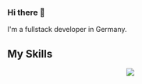 ### Hi there 👋

I'm a fullstack developer in Germany.

## My Skills
<div style="border">
<p align="center">
  <a href="https://skillicons.dev">
    <img src="https://skillicons.dev/icons?i=java,spring,ts,angular,nodejs,html,css,scss,py,git,docker" />
  </a>
</p>
</div>

<!--
**nhncha/nhncha** is a ✨ _special_ ✨ repository because its `README.md` (this file) appears on your GitHub profile.

Here are some ideas to get you started:

- 🔭 I’m currently working on ...
- 🌱 I’m currently learning ...
- 👯 I’m looking to collaborate on ...
- 🤔 I’m looking for help with ...
- 💬 Ask me about ...
- 📫 How to reach me: ...
- 😄 Pronouns: ...
- ⚡ Fun fact: ...
-->
